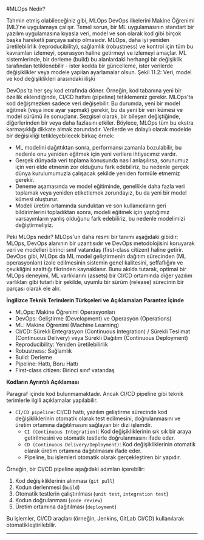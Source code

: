 #MLOps Nedir?

Tahmin etmiş olabileceğiniz gibi, MLOps DevOps ilkelerini Makine Öğrenimi (ML)'ne uygulamaya çalışır. Temel sorun, bir ML uygulamasının standart bir yazılım uygulamasına kıyasla veri, model ve son olarak kod gibi birçok başka hareketli parçaya sahip olmasıdır. MLOps, daha iyi yeniden üretilebilirlik (reproducibility), sağlamlık (robustness) ve kontrol için tüm bu kavramları izlemeyi, operasyon haline getirmeyi ve izlemeyi amaçlar. ML sistemlerinde, bir derleme (build) bu alanlardaki herhangi bir değişiklik tarafından tetiklenebilir - ister kodda bir güncelleme, ister verilerde değişiklikler veya modele yapılan ayarlamalar olsun. 
Şekil 11.2: Veri, model ve kod değişiklikleri arasındaki ilişki

DevOps'ta her şey kod etrafında döner. Örneğin, kod tabanına yeni bir özellik eklendiğinde, CI/CD hattını (pipeline) tetiklemeniz gerekir. MLOps'ta kod değişmezken sadece veri değişebilir. Bu durumda, yeni bir model eğitmek (veya ince ayar yapmak) gerekir, bu da yeni bir veri kümesi ve model sürümü ile sonuçlanır. Sezgisel olarak, bir bileşen değiştiğinde, diğerlerinden bir veya daha fazlasını etkiler. Böylece, MLOps tüm bu ekstra karmaşıklığı dikkate almak zorundadır. 
Verilerde ve dolaylı olarak modelde bir değişikliği tetikleyebilecek birkaç örnek:
- ML modelini dağıttıktan sonra, performansı zamanla bozulabilir, bu nedenle onu yeniden eğitmek için yeni verilere ihtiyacımız vardır.
- Gerçek dünyada veri toplama konusunda nasıl anlaşılırsa, sorunumuz için veri elde etmenin zor olduğunu fark edebiliriz, bu nedenle gerçek dünya kurulumumuzla çalışacak şekilde yeniden formüle etmemiz gerekir.
- Deneme aşamasında ve model eğitiminde, genellikle daha fazla veri toplamak veya yeniden etiketlemek zorundayız, bu da yeni bir model kümesi oluşturur.
- Modeli üretim ortamında sunduktan ve son kullanıcıların geri bildirimlerini topladıktan sonra, modeli eğitmek için yaptığımız varsayımların yanlış olduğunu fark edebiliriz, bu nedenle modelimizi değiştirmeliyiz.

Peki MLOps nedir? MLOps'un daha resmi bir tanımı aşağıdaki gibidir:
MLOps, DevOps alanının bir uzantısıdır ve DevOps metodolojisini koruyarak veri ve modelleri birinci sınıf vatandaş (first-class citizen) haline getirir. DevOps gibi, MLOps da ML model geliştirmenin dağıtım sürecinden (ML operasyonları) izole edilmesinin sistemin genel kalitesini, şeffaflığını ve çevikliğini azalttığı fikrinden kaynaklanır. Bunu akılda tutarak, optimal bir MLOps deneyimi, ML varlıklarını (assets) bir CI/CD ortamında diğer yazılım varlıkları gibi tutarlı bir şekilde, uyumlu bir sürüm (release) sürecinin bir parçası olarak ele alır.

**İngilizce Teknik Terimlerin Türkçeleri ve Açıklamaları Parantez İçinde**

- MLOps: Makine Öğrenimi Operasyonları
- DevOps: Geliştirme (Development) ve Operasyon (Operations) 
- ML: Makine Öğrenimi (Machine Learning)
- CI/CD: Sürekli Entegrasyon (Continuous Integration) / Sürekli Teslimat (Continuous Delivery) veya Sürekli Dağıtım (Continuous Deployment)
- Reproducibility: Yeniden üretilebilirlik
- Robustness: Sağlamlık
- Build: Derleme
- Pipeline: Hattı, Boru Hattı
- First-class citizen: Birinci sınıf vatandaş

**Kodların Ayrıntılı Açıklaması**

Paragraf içinde kod bulunmamaktadır. Ancak CI/CD pipeline gibi teknik terimlerle ilgili açıklamalar yapılabilir.

- `CI/CD pipeline`: CI/CD hattı, yazılım geliştirme sürecinde kod değişikliklerinin otomatik olarak test edilmesini, doğrulanmasını ve üretim ortamına dağıtılmasını sağlayan bir dizi işlemdir. 
  - `CI (Continuous Integration)`: Kod değişikliklerinin sık sık bir araya getirilmesini ve otomatik testlerle doğrulanmasını ifade eder.
  - `CD (Continuous Delivery/Deployment)`: Kod değişikliklerinin otomatik olarak üretim ortamına dağıtılmasını ifade eder. 
  - Pipeline, bu işlemleri otomatik olarak gerçekleştiren bir yapıdır. 

Örneğin, bir CI/CD pipeline aşağıdaki adımları içerebilir:
1. Kod değişikliklerinin alınması (`git pull`)
2. Kodun derlenmesi (`build`)
3. Otomatik testlerin çalıştırılması (`unit test`, `integration test`)
4. Kodun doğrulanması (`code review`)
5. Üretim ortamına dağıtılması (`deployment`)

Bu işlemler, CI/CD araçları (örneğin, Jenkins, GitLab CI/CD) kullanılarak otomatikleştirilebilir.

---

